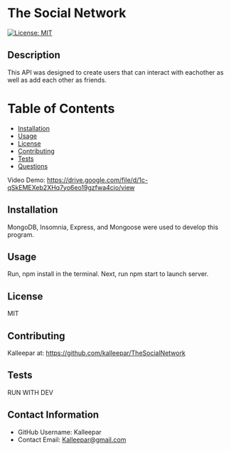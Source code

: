 # The Social Network

[![License: MIT](https://img.shields.io/badge/License-MIT-yellow.svg)](https://opensource.org/licenses/MIT)

## Description
This API was designed to create users that can interact with eachother as well as add each other as friends.

# Table of Contents 
* [Installation](##-Installation)
* [Usage](##-Usage)
* [License](##-Installation)
* [Contributing](##-Contributing)
* [Tests](##-Tests)
* [Questions](##-Contact-Information)

Video Demo:
https://drive.google.com/file/d/1c-qSkEMEXeb2XHq7yo6eo19gzfwa4cio/view
  
## Installation
MongoDB, Insomnia, Express, and Mongoose were used to develop this program.

## Usage
Run, npm install in the terminal. Next, run npm start to launch server.

## License 
MIT

## Contributing 
Kalleepar at:
https://github.com/kalleepar/TheSocialNetwork

## Tests
RUN WITH DEV

## Contact Information 
* GitHub Username: Kalleepar
* Contact Email: Kalleepar@gmail.com
